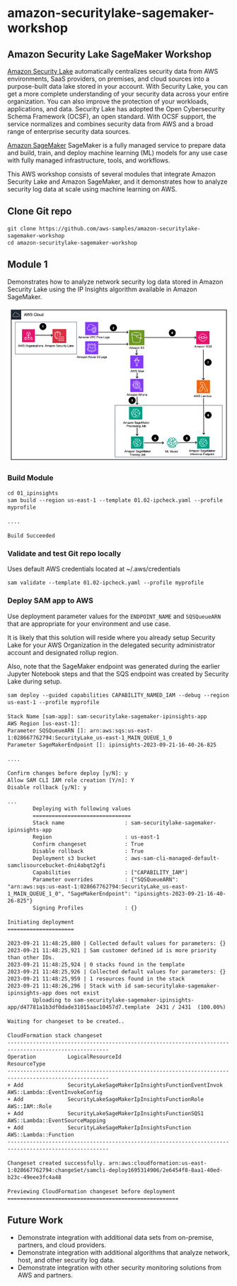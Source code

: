 # amazon-securitylake-sagemaker-workshop

## Amazon Security Lake SageMaker Workshop

[Amazon Security Lake](https://aws.amazon.com/security-lake/) automatically centralizes security data from AWS environments, SaaS providers, on premises, and cloud sources into a purpose-built data lake stored in your account. With Security Lake, you can get a more complete understanding of your security data across your entire organization. You can also improve the protection of your workloads, applications, and data. Security Lake has adopted the Open Cybersecurity Schema Framework (OCSF), an open standard. With OCSF support, the service normalizes and combines security data from AWS and a broad range of enterprise security data sources.

[Amazon SageMaker](https://aws.amazon.com/sagemaker) SageMaker is a fully managed service to prepare data and build, train, and deploy machine learning (ML) models for any use case with fully managed infrastructure, tools, and workflows.

This AWS workshop consists of several modules that integrate Amazon Security Lake and Amazon SageMaker, and it demonstrates how to analyze security log data at scale using machine learning on AWS.

## Clone Git repo
```
git clone https://github.com/aws-samples/amazon-securitylake-sagemaker-workshop
cd amazon-securitylake-sagemaker-workshop
```
## Module 1

Demonstrates how to analyze network security log data stored in Amazon Security Lake using the IP Insights algorithm available in Amazon SageMaker.

![Amazon Security Lake SageMaker IP Insights Solution Architecture](./imgs/amazon-securitylake-sagemaker-ipinsights-architecture.png)

### Build Module
```
cd 01_ipinsights
sam build --region us-east-1 --template 01.02-ipcheck.yaml --profile myprofile

....

Build Succeeded
```

### Validate and test Git repo locally 

Uses default AWS credentials located at ~/.aws/credentials
```
sam validate --template 01.02-ipcheck.yaml --profile myprofile

```

### Deploy SAM app to AWS

Use deployment parameter values for the `ENDPOINT_NAME` and `SQSQueueARN` that are appropriate for your environment and use case. 

It is likely that this solution will reside where you already setup Security Lake for your AWS Organization in the delegated security administrator account and designated rollup region.  

Also, note that the SageMaker endpoint was generated during the earlier Jupyter Notebook steps and that the SQS endpoint was created by Security Lake during setup.

```
sam deploy --guided capabilities CAPABILITY_NAMED_IAM --debug --region us-east-1 --profile myprofile

Stack Name [sam-app]: sam-securitylake-sagemaker-ipinsights-app
AWS Region [us-east-1]: 
Parameter SQSQueueARN []: arn:aws:sqs:us-east-1:028667762794:SecurityLake_us-east-1_MAIN_QUEUE_1_0
Parameter SageMakerEndpoint []: ipinsights-2023-09-21-16-40-26-825

....

Confirm changes before deploy [y/N]: y
Allow SAM CLI IAM role creation [Y/n]: Y
Disable rollback [y/N]: y

... 
        Deploying with following values
        ===============================
        Stack name                   : sam-securitylake-sagemaker-ipinsights-app
        Region                       : us-east-1
        Confirm changeset            : True
        Disable rollback             : True
        Deployment s3 bucket         : aws-sam-cli-managed-default-samclisourcebucket-dni4abqt2gfi
        Capabilities                 : ["CAPABILITY_IAM"]
        Parameter overrides          : {"SQSQueueARN": "arn:aws:sqs:us-east-1:028667762794:SecurityLake_us-east-1_MAIN_QUEUE_1_0", "SageMakerEndpoint": "ipinsights-2023-09-21-16-40-26-825"}
        Signing Profiles             : {}

Initiating deployment
=====================

2023-09-21 11:48:25,880 | Collected default values for parameters: {}                                                                                                                                            
2023-09-21 11:48:25,921 | Sam customer defined id is more priority than other IDs.         
2023-09-21 11:48:25,924 | 0 stacks found in the template                                                                                                                                                         
2023-09-21 11:48:25,926 | Collected default values for parameters: {}           
2023-09-21 11:48:25,959 | 1 resources found in the stack                                                                                                                                                         
2023-09-21 11:48:26,296 | Stack with id sam-securitylake-sagemaker-ipinsights-app does not exist                                                                                                                 
        Uploading to sam-securitylake-sagemaker-ipinsights-app/d47781a1b3df0dade31015aac10457d7.template  2431 / 2431  (100.00%)

Waiting for changeset to be created..

CloudFormation stack changeset
------------------------------------------------------------------------------------------------------
Operation          LogicalResourceId                                   ResourceType                  
------------------------------------------------------------------------------------------------------
+ Add              SecurityLakeSageMakerIpInsightsFunctionEventInvok   AWS::Lambda::EventInvokeConfig
+ Add              SecurityLakeSageMakerIpInsightsFunctionRole         AWS::IAM::Role                 
+ Add              SecurityLakeSageMakerIpInsightsFunctionSQS1         AWS::Lambda::EventSourceMapping
+ Add              SecurityLakeSageMakerIpInsightsFunction             AWS::Lambda::Function          
------------------------------------------------------------------------------------------------------

Changeset created successfully. arn:aws:cloudformation:us-east-1:028667762794:changeSet/samcli-deploy1695314906/2e6454f8-8aa1-40ed-b23c-49eee3fc4a48

Previewing CloudFormation changeset before deployment
======================================================

```

## Future Work

* Demonstrate integration with additional data sets from on-premise, partners, and cloud providers.
* Demonstrate integration with additional algorithms that analyze  network, host, and other security log data.
* Demonstrate integration with other security monitoring solutions from AWS and partners.

